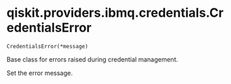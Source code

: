 # qiskit.providers.ibmq.credentials.CredentialsError

<span id="undefined" />

`CredentialsError(*message)`

Base class for errors raised during credential management.

Set the error message.
